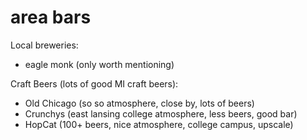# area bars

Local breweries:  
* eagle monk (only worth mentioning)

Craft Beers (lots of good MI craft beers):
* Old Chicago (so so atmosphere, close by, lots of beers)
* Crunchys (east lansing college atmosphere, less beers, good bar)
* HopCat (100+ beers, nice atmosphere, college campus, upscale)
